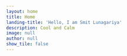 ```yaml
---
layout: home
title: Home
landing-title: 'Hello, I am Smit Lunagariya'
description: Cool and Calm
image: null
author: null
show_tile: false
---
```

